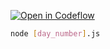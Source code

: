 [![Open in Codeflow](https://developer.stackblitz.com/img/open_in_codeflow.svg)](https://pr.new/https://github.com/jcbhmr/advent-of-code-2023)

```sh
node [day_number].js
```